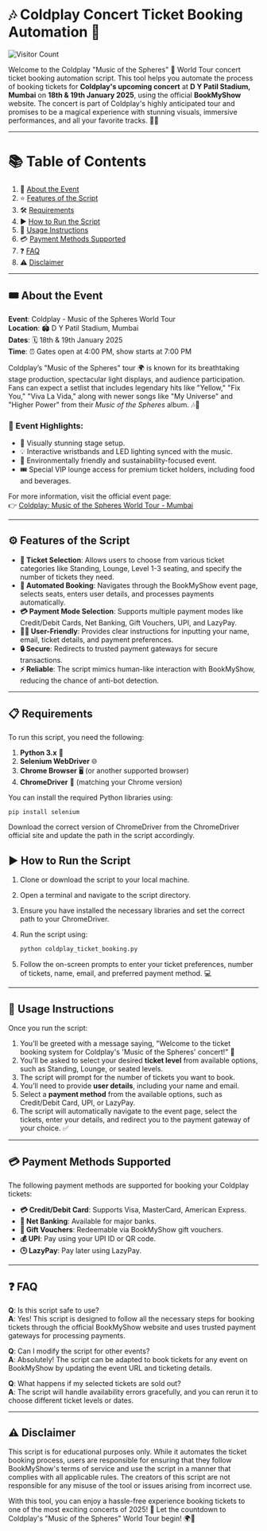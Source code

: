 # 🎶 Coldplay Concert Ticket Booking Automation 🎫
![Visitor Count](https://visitor-badge.glitch.me/badge?page_id=iamshubhamg.Book-My-Show-Coldplay-tickets)


Welcome to the Coldplay "Music of the Spheres" 🌌 World Tour concert ticket booking automation script. This tool helps you automate the process of booking tickets for **Coldplay's upcoming concert** at **D Y Patil Stadium, Mumbai** on **18th & 19th January 2025**, using the official **BookMyShow** website. The concert is part of Coldplay's highly anticipated tour and promises to be a magical experience with stunning visuals, immersive performances, and all your favorite tracks. 🎤✨

---
# 📚 Table of Contents

1. 📖 [About the Event](#about-the-event)
2. ⭐ [Features of the Script](#features-of-the-script)
3. 🛠️ [Requirements](#requirements)
4. ▶️ [How to Run the Script](#how-to-run-the-script)
5. 📝 [Usage Instructions](#usage-instructions)
6. 💳 [Payment Methods Supported](#payment-methods-supported)
7. ❓ [FAQ](#faq)
8. ⚠️ [Disclaimer](#disclaimer)

---
## 🎟️ About the Event

**Event**: Coldplay - Music of the Spheres World Tour  
**Location**: 🏟️ D Y Patil Stadium, Mumbai  
**Dates**: 🗓️ 18th & 19th January 2025  
**Time**: ⏰ Gates open at 4:00 PM, show starts at 7:00 PM

Coldplay’s "Music of the Spheres" tour 🌍 is known for its breathtaking stage production, spectacular light displays, and audience participation. Fans can expect a setlist that includes legendary hits like "Yellow," "Fix You," "Viva La Vida," along with newer songs like "My Universe" and "Higher Power" from their *Music of the Spheres* album. 🎶💫

### 🎉 Event Highlights:
- 🌈 Visually stunning stage setup.
- 💡 Interactive wristbands and LED lighting synced with the music.
- 🌱 Environmentally friendly and sustainability-focused event.
- 🎟️ Special VIP lounge access for premium ticket holders, including food and beverages.

For more information, visit the official event page:  
👉 [Coldplay: Music of the Spheres World Tour - Mumbai](https://in.bookmyshow.com/events/coldplay-music-of-the-spheres-world-tour/ET00412466)

---

## ⚙️ Features of the Script

- **🎫 Ticket Selection**: Allows users to choose from various ticket categories like Standing, Lounge, Level 1-3 seating, and specify the number of tickets they need.
- **🤖 Automated Booking**: Navigates through the BookMyShow event page, selects seats, enters user details, and processes payments automatically.
- **💳 Payment Mode Selection**: Supports multiple payment modes like Credit/Debit Cards, Net Banking, Gift Vouchers, UPI, and LazyPay.
- **🙋‍♂️ User-Friendly**: Provides clear instructions for inputting your name, email, ticket details, and payment preferences.
- **🔒 Secure**: Redirects to trusted payment gateways for secure transactions.
- **⚡ Reliable**: The script mimics human-like interaction with BookMyShow, reducing the chance of anti-bot detection.

---

## 📋 Requirements

To run this script, you need the following:

1. **Python 3.x** 🐍
2. **Selenium WebDriver** 🌐
3. **Chrome Browser** 🖥️ (or another supported browser)
4. **ChromeDriver** 🚗 (matching your Chrome version)

You can install the required Python libraries using:

```bash
pip install selenium
```
Download the correct version of ChromeDriver from the ChromeDriver official site and update the path in the script accordingly.

## ▶️ How to Run the Script

1. Clone or download the script to your local machine.
2. Open a terminal and navigate to the script directory.
3. Ensure you have installed the necessary libraries and set the correct path to your ChromeDriver.
4. Run the script using:

    ```bash
    python coldplay_ticket_booking.py
    ```

5. Follow the on-screen prompts to enter your ticket preferences, number of tickets, name, email, and preferred payment method. 💻

---

## 📖 Usage Instructions

Once you run the script:

1. You’ll be greeted with a message saying, "Welcome to the ticket booking system for Coldplay's 'Music of the Spheres' concert!" 🎉
2. You’ll be asked to select your desired **ticket level** from available options, such as Standing, Lounge, or seated levels.
3. The script will prompt for the number of tickets you want to book.
4. You’ll need to provide **user details**, including your name and email.
5. Select a **payment method** from the available options, such as Credit/Debit Card, UPI, or LazyPay.
6. The script will automatically navigate to the event page, select the tickets, enter your details, and redirect you to the payment gateway of your choice. ✅

---

## 💳 Payment Methods Supported

The following payment methods are supported for booking your Coldplay tickets:

- **💳 Credit/Debit Card**: Supports Visa, MasterCard, American Express.
- **🏦 Net Banking**: Available for major banks.
- **🎁 Gift Vouchers**: Redeemable via BookMyShow gift vouchers.
- **💰 UPI**: Pay using your UPI ID or QR code.
- **🕒 LazyPay**: Pay later using LazyPay.

---

## ❓ FAQ

**Q**: Is this script safe to use?  
**A**: Yes! This script is designed to follow all the necessary steps for booking tickets through the official BookMyShow website and uses trusted payment gateways for processing payments.

**Q**: Can I modify the script for other events?  
**A**: Absolutely! The script can be adapted to book tickets for any event on BookMyShow by updating the event URL and ticketing details.

**Q**: What happens if my selected tickets are sold out?  
**A**: The script will handle availability errors gracefully, and you can rerun it to choose different ticket levels or dates.

---

## ⚠️ Disclaimer

This script is for educational purposes only. While it automates the ticket booking process, users are responsible for ensuring that they follow BookMyShow's terms of service and use the script in a manner that complies with all applicable rules. The creators of this script are not responsible for any misuse of the tool or issues arising from incorrect use.

With this tool, you can enjoy a hassle-free experience booking tickets to one of the most exciting concerts of 2025! 🎉 Let the countdown to Coldplay's "Music of the Spheres" World Tour begin! 🌍🎤
